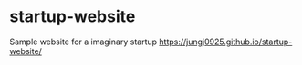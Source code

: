 # startup-website
Sample website for a imaginary startup
https://jungj0925.github.io/startup-website/
